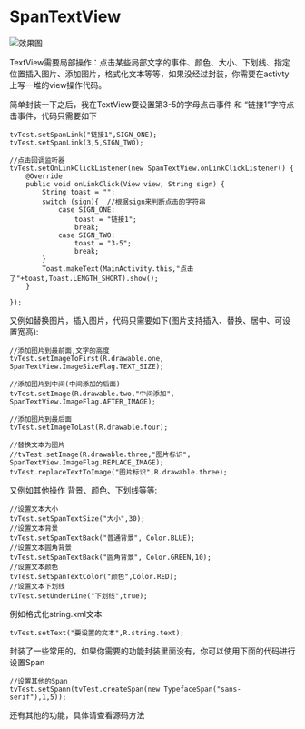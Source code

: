 # SpanTextView

![效果图](http://img.blog.csdn.net/20170404120219201?watermark/2/text/aHR0cDovL2Jsb2cuY3Nkbi5uZXQvbml1Yml0aWFucGluZw==/font/5a6L5L2T/fontsize/400/fill/I0JBQkFCMA==/dissolve/70/gravity/SouthEast)


TextView需要局部操作：点击某些局部文字的事件、颜色、大小、下划线、指定位置插入图片、添加图片，格式化文本等等，如果没经过封装，你需要在activty上写一堆的view操作代码。

简单封装一下之后，我在TextView要设置第3-5的字母点击事件 和 “链接1”字符点击事件，代码只需要如下

```
tvTest.setSpanLink("链接1",SIGN_ONE);
tvTest.setSpanLink(3,5,SIGN_TWO);

//点击回调监听器
tvTest.setOnLinkClickListener(new SpanTextView.onLinkClickListener() {
    @Override
    public void onLinkClick(View view, String sign) {
        String toast = "";
        switch (sign){  //根据sign来判断点击的字符串
            case SIGN_ONE:
                toast = "链接1";
                break;
            case SIGN_TWO:
                toast = "3-5";
                break;
        }
        Toast.makeText(MainActivity.this,"点击了"+toast,Toast.LENGTH_SHORT).show();
    }

});
```


又例如替换图片，插入图片，代码只需要如下(图片支持插入、替换、居中、可设置宽高):

```
//添加图片到最前面,文字的高度
tvTest.setImageToFirst(R.drawable.one, SpanTextView.ImageSizeFlag.TEXT_SIZE);

//添加图片到中间(中间添加的后面)
tvTest.setImage(R.drawable.two,"中间添加", SpanTextView.ImageFlag.AFTER_IMAGE);

//添加图片到最后面
tvTest.setImageToLast(R.drawable.four);

//替换文本为图片
//tvTest.setImage(R.drawable.three,"图片标识", SpanTextView.ImageFlag.REPLACE_IMAGE);
tvTest.replaceTextToImage("图片标识",R.drawable.three);
```

又例如其他操作 背景、颜色、下划线等等:


```
//设置文本大小
tvTest.setSpanTextSize("大小",30);
//设置文本背景
tvTest.setSpanTextBack("普通背景", Color.BLUE);
//设置文本圆角背景
tvTest.setSpanTextBack("圆角背景", Color.GREEN,10);
//设置文本颜色
tvTest.setSpanTextColor("颜色",Color.RED);
//设置文本下划线
tvTest.setUnderLine("下划线",true);
```
例如格式化string.xml文本
```
tvTest.setText("要设置的文本",R.string.text);
```

封装了一些常用的，如果你需要的功能封装里面没有，你可以使用下面的代码进行设置Span

```
//设置其他的Span
tvTest.setSpann(tvTest.createSpan(new TypefaceSpan("sans-serif"),1,5));
```

还有其他的功能，具体请查看源码方法
